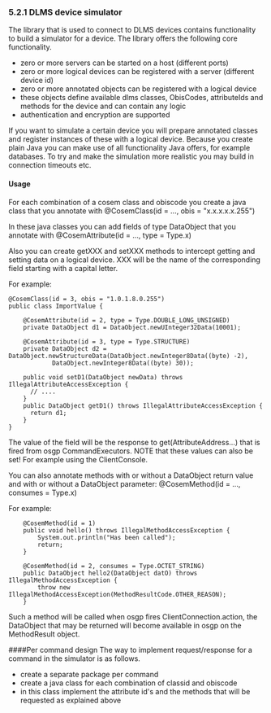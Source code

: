 ### 5.2.1 DLMS device simulator

The library that is used to connect to DLMS devices contains functionality to build a simulator for a device. The library offers the following core functionality.

- zero or more servers can be started on a host (different ports)
- zero or more logical devices can be registered with a server (different device id)
- zero or more annotated objects can be registered with a logical device
- these objects define available dlms classes, ObisCodes, attributeIds and methods for the device and can contain any logic
- authentication and encryption are supported

If you want to simulate a certain device you will prepare annotated classes and register instances of these with a logical device. Because you create plain Java you can make use of all functionality Java offers, for example databases. To try and make the simulation more realistic you may build in connection timeouts etc.

#### Usage

For each combination of a cosem class and obiscode you create a java class that you annotate with @CosemClass(id = ..., obis = "x.x.x.x.x.255")

In these java classes you can add fields of type DataObject that you annotate with @CosemAttribute(id = ..., type = Type.x)

Also you can create getXXX and setXXX methods to intercept getting and setting data on a logical device. XXX will be the name of the corresponding field starting with a capital letter.

For example:

```
@CosemClass(id = 3, obis = "1.0.1.8.0.255")
public class ImportValue {

    @CosemAttribute(id = 2, type = Type.DOUBLE_LONG_UNSIGNED)
    private DataObject d1 = DataObject.newUInteger32Data(10001);

    @CosemAttribute(id = 3, type = Type.STRUCTURE)
    private DataObject d2 = DataObject.newStructureData(DataObject.newInteger8Data((byte) -2),
            DataObject.newInteger8Data((byte) 30));
            
    public void setD1(DataObject newData) throws IllegalAttributeAccessException {
      // ....
    }
    public DataObject getD1() throws IllegalAttributeAccessException {
      return d1;
    }
}
```

The value of the field will be the response to get(AttributeAddress...) that is fired from osgp CommandExecutors. NOTE that these values can also be set! For example using the ClientConsole.

You can also annotate methods with or without a DataObject return value and with or without a DataObject parameter: @CosemMethod(id = ..., consumes = Type.x)

For example:

```
    @CosemMethod(id = 1)
    public void hello() throws IllegalMethodAccessException {
        System.out.println("Has been called");
        return;
    }

    @CosemMethod(id = 2, consumes = Type.OCTET_STRING)
    public DataObject hello2(DataObject datO) throws IllegalMethodAccessException {
        throw new IllegalMethodAccessException(MethodResultCode.OTHER_REASON);
    }

```
Such a method will be called when osgp fires ClientConnection.action, the DataObject that may be returned will become available in osgp on the MethodResult object.

####Per command design
The way to implement request/response for a command in the simulator is as follows.
- create a separate package per command
- create a java class for each combination of classid and obiscode
- in this class implement the attribute id's and the methods that will be requested as explained above